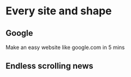 # Every site and shape

## Google

Make an easy website like google.com in 5 mins

## Endless scrolling news